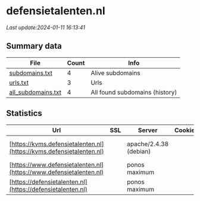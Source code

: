 # defensietalenten.nl
*Last update:2024-01-11 16:13:41*
## Summary data
| File       | Count | Info |
|------------|-------|------|
|[subdomains.txt](/data/defensietalenten/subdomains.txt)|4|Alive subdomains|
|[urls.txt](/data/defensietalenten/urls.txt)|3|Urls|
|[all_subdomains.txt](/data/defensietalenten/all_subdomains.txt)|4|All found subdomains (history)|
## Statistics
| Url | SSL | Server | Cookie | HSTS | CSP | XFO | XXP | RP | Tech |
|------------|-------|------|------|------|------|------|------|------|------|
|[https://kvms.defensietalenten.nl](https://kvms.defensietalenten.nl)| |apache/2.4.38 (debian)| | | | | |:white_check_mark: |Apache HTTP Server:2...|
|[https://www.defensietalenten.nl](https://www.defensietalenten.nl)| |ponos maximum| |:white_check_mark: |:warning: |:white_check_mark: |:white_check_mark: |:white_check_mark: |HSTS|
|[https://defensietalenten.nl](https://defensietalenten.nl)| |ponos maximum| |:white_check_mark: |:warning: |:white_check_mark: |:white_check_mark: |:white_check_mark: |HSTS|